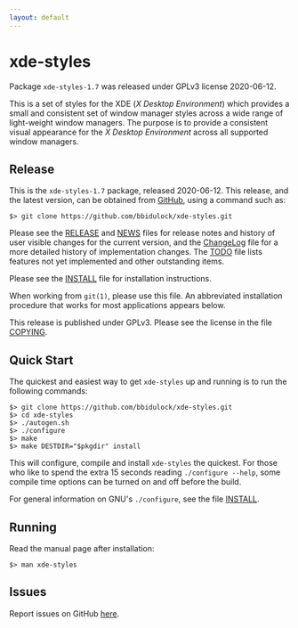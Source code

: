 ```yaml
---
layout: default
---
```

[xde-styles -- read me first file.  2020-06-12]: #

xde-styles
===============

Package `xde-styles-1.7` was released under GPLv3 license
2020-06-12.

This is a set of styles for the XDE (_X Desktop Environment_) which
provides a small and consistent set of window manager styles across a
wide range of light-weight window managers.  The purpose is to provide a
consistent visual appearance for the _X Desktop Environment_ across all
supported window managers.


Release
-------

This is the `xde-styles-1.7` package, released 2020-06-12.
This release, and the latest version, can be obtained from [GitHub][1],
using a command such as:

    $> git clone https://github.com/bbidulock/xde-styles.git

Please see the [RELEASE][3] and [NEWS][4] files for release notes and
history of user visible changes for the current version, and the
[ChangeLog][5] file for a more detailed history of implementation
changes.  The [TODO][6] file lists features not yet implemented and
other outstanding items.

Please see the [INSTALL][8] file for installation instructions.

When working from `git(1)`, please use this file.  An abbreviated
installation procedure that works for most applications appears below.

This release is published under GPLv3.  Please see the license in the
file [COPYING][10].


Quick Start
-----------

The quickest and easiest way to get `xde-styles` up and
running is to run the following commands:

    $> git clone https://github.com/bbidulock/xde-styles.git
    $> cd xde-styles
    $> ./autogen.sh
    $> ./configure
    $> make
    $> make DESTDIR="$pkgdir" install

This will configure, compile and install `xde-styles` the
quickest.  For those who like to spend the extra 15 seconds reading
`./configure --help`, some compile time options can be turned on and off
before the build.

For general information on GNU's `./configure`, see the file
[INSTALL][8].


Running
-------

Read the manual page after installation:

    $> man xde-styles


Issues
------

Report issues on GitHub [here][2].



[1]: https://github.com/bbidulock/xde-styles
[2]: https://github.com/bbidulock/xde-styles/issues
[3]: https://github.com/bbidulock/xde-styles/blob/1.7/RELEASE
[4]: https://github.com/bbidulock/xde-styles/blob/1.7/NEWS
[5]: https://github.com/bbidulock/xde-styles/blob/1.7/ChangeLog
[6]: https://github.com/bbidulock/xde-styles/blob/1.7/TODO
[7]: https://github.com/bbidulock/xde-styles/blob/1.7/COMPLIANCE
[8]: https://github.com/bbidulock/xde-styles/blob/1.7/INSTALL
[9]: https://github.com/bbidulock/xde-styles/blob/1.7/LICENSE
[10]: https://github.com/bbidulock/xde-styles/blob/1.7/COPYING

[ vim: set ft=markdown sw=4 tw=72 nocin nosi fo+=tcqlorn spell: ]: #
